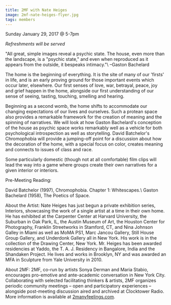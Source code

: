 ```yaml
---
title: 2MF with Nate Heiges
image: 2mf-nate-heiges-flyer.jpg
tags: members
---
```


Sunday January 29, 2017 @ 5-7pm

*Refreshments will be served*

"All great, simple images reveal a psychic state. The house, even more than
the landscape, is a "psychic state," and even when reproduced as it appears
from the outside, it bespeaks intimacy."\\
–Gaston Bachelard

The home is the beginning of everything. It is the site of many of our
'firsts' in life, and is an early proving ground for those important events
which occur later, elsewhere. Our first senses of love, war, betrayal, peace,
joy and grief happen in the home, alongside our first understanding of our
sense of seeing, tasting, touching, smelling and hearing.

Beginning as a second womb, the home shifts to accommodate our changing
expectations of our lives and ourselves. Such a protean space also provides a
remarkable framework for the creation of meaning and the spinning of
narratives. We will look at how Gaston Bachelard's conception of the house as
psychic space works remarkably well as a vehicle for both psychological
introspection as well as storytelling. David Batchelor's Chromophobia will
provide a jumping-off point for a discussion about how the decoration of the
home, with a special focus on color, creates meaning and connects to issues of
class and race.

Some particularly domestic (though not at all comfortable) film clips will
lead the way into a game where groups create their own narratives for a given
interior or interiors.

Pre-Meeting Reading:

David Batchelor (1997), Chromophobia. Chapter 1: Whitescapes.\\
Gaston Bachelard (1958), The Poetics of Space.

About the Artist:
Nate Heiges has just begun a private exhibition series, Interiors, showcasing
the work of a single artist at a time in their own home. He has exhibited at
the Carpenter Center at Harvard University, the Suburban in Oak Park, IL, the
Austin Museum of Art, the Houston Center for Photography, Franklin Streetworks
in Stamford, CT, and Nina Johnson Galley in Miami as well as MoMA PS1, Marc
Jancou Gallery, Still House Group Gallery, and Underdonk Gallery all in New
York. His work is in the collection of the Drawing Center, New York.
Mr. Heiges has been awarded residencies at Yaddo, the T. A. J. Residency in
Bangalore, India and the Shandaken Project. He lives and works in Brooklyn, NY
and was awarded an MFA in Sculpture from Yale University in 2010.

About 2MF:
2MF, co-run by artists Sonya Derman and Maria Stabio, encourages pro-emotive
and ante-academic conversation in New York City. Collaborating with selected
facilitating thinkers & artists, 2MF organizes periodic community meetings –
open and participatory experiences – alongside post-meeting discussion aired
and archived at Clocktower Radio. More information is available at
[2manyfeelings.com](http://2manyfeelings.com/).

